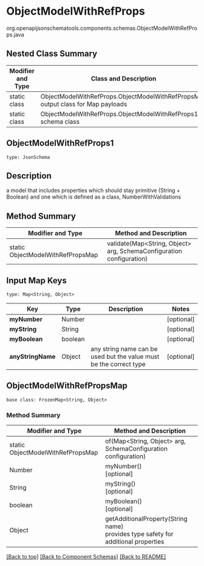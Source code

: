 # ObjectModelWithRefProps
org.openapijsonschematools.components.schemas.ObjectModelWithRefProps.java

## Nested Class Summary
| Modifier and Type | Class and Description |
| ----------------- | ---------------------- |
| static class | ObjectModelWithRefProps.ObjectModelWithRefPropsMap<br> output class for Map payloads |
| static class | ObjectModelWithRefProps.ObjectModelWithRefProps1<br> schema class |

## ObjectModelWithRefProps1
```
type: JsonSchema
```

## Description
a model that includes properties which should stay primitive (String + Boolean) and one which is defined as a class, NumberWithValidations

## Method Summary
| Modifier and Type | Method and Description |
| ----------------- | ---------------------- |
| static ObjectModelWithRefPropsMap | validate(Map<String, Object> arg, SchemaConfiguration configuration) |

## Input Map Keys
```
type: Map<String, Object>
```
Key | Type |  Description | Notes
------------ | ------------- | ------------- | -------------
**myNumber** | Number |  | [optional]
**myString** | String |  | [optional]
**myBoolean** | boolean |  | [optional]
**anyStringName** | Object | any string name can be used but the value must be the correct type | [optional]

## ObjectModelWithRefPropsMap
```
base class: FrozenMap<String, Object>
```

### Method Summary
| Modifier and Type | Method and Description |
| ----------------- | ---------------------- |
| static ObjectModelWithRefPropsMap | of(Map<String, Object> arg, SchemaConfiguration configuration) |
| Number | myNumber()<br>[optional] |
| String | myString()<br>[optional] |
| boolean | myBoolean()<br>[optional] |
| Object | getAdditionalProperty(String name)<br>provides type safety for additional properties |

[[Back to top]](#top) [[Back to Component Schemas]](../../../README.md#Component-Schemas) [[Back to README]](../../../README.md)
